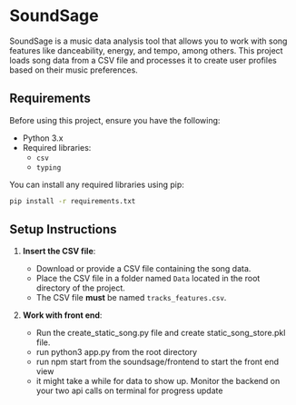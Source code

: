 # SoundSage

SoundSage is a music data analysis tool that allows you to work with song features like danceability, energy, and tempo, among others. This project loads song data from a CSV file and processes it to create user profiles based on their music preferences.

## Requirements

Before using this project, ensure you have the following:

- Python 3.x
- Required libraries:
  - `csv`
  - `typing`

You can install any required libraries using pip:

```bash
pip install -r requirements.txt
```

## Setup Instructions

1. **Insert the CSV file**:
   - Download or provide a CSV file containing the song data.
   - Place the CSV file in a folder named `Data` located in the root directory of the project.
   - The CSV file **must** be named `tracks_features.csv`.

2. **Work with front end**: 
    - Run the create_static_song.py file and create static_song_store.pkl file. 
    - run python3 app.py from the root directory
    - run npm start from the soundsage/frontend to start the front end view 
    - it might take a while for data to show up. Monitor the backend on your two api calls on terminal for progress update